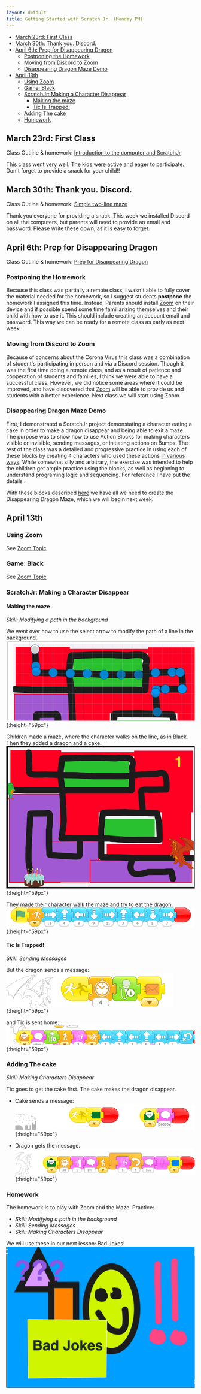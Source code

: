 ```yaml
---
layout: default
title: Getting Started with Scratch Jr. (Monday PM)
---
```

* [March 23rd: First Class](#march-23rd-first-class)
* [March 30th: Thank you. Discord.](#march-30th-thank-you-discord)
* [April 6th: Prep for Disappearing Dragon](#april-6th-prep-for-disappearing-dragon)
  * [Postponing the Homework](#postponing-the-homework)
  * [Moving from Discord to Zoom](#moving-from-discord-to-zoom)
  * [Disappearing Dragon Maze Demo](#disappearing-dragon-maze-demo)
* [April 13th](#april-13th)
  * [Using Zoom](#using-zoom)
  * [Game: Black](#game-black)
  * [ScratchJr: Making a Character Disappear](#scratchjr-making-a-character-disappear)
    * [Making the maze](#making-the-maze)
    * [Tic Is Trapped!](#tic-is-trapped)
  * [Adding The cake](#adding-the-cake)
  * [Homework](#homework)


## March 23rd: First Class 

Class Outline & homework: [Introduction to the computer and ScratchJr](../lessons/jc_a_001.html)

This class went very well. The kids were active and eager to participate. Don't forget to provide a snack for your child!!


## March 30th: Thank you. Discord.

Class Outline & homework: [Simple two-line maze](../lessons/jc_a_002.html)

Thank you everyone for providing a snack. This week we installed Discord on all the computers, but parents will need to provide an email and password. Please write these down, as it is easy to forget.

## April 6th: Prep for Disappearing Dragon

Class Outline & homework: [Prep for Disappearing Dragon](../lessons/jc_a_003.html)


### Postponing the Homework

Because this class was partially a remote class, I wasn't able to fully cover the material needed for the homework, so I suggest students **postpone** the homework I assigned this time. Instead, Parents should install [Zoom](https://zoom.us/) on their device and if possible spend some time familiarizing themselves and their child with how to use it. This should include creating an account email and password. This way we can be ready for a remote class as early as next week.

### Moving from Discord to Zoom

Because of concerns about the Corona Virus this class was a combination of student's participating in person and via a Discord session. Though it was the first time doing a remote class, and as a result of patience and cooperation of students and families, I think we were able to have a successful class. However, we did notice some areas where it could be improved, and have discovered that [Zoom](https://zoom.us/)  will be able to provide us and students with a better experience. Next class we will start using Zoom. 

### Disappearing Dragon Maze Demo

First, I demonstrated a ScratchJr project demonstating a character eating a cake in order to make a dragon disappear and being able to exit a maze. The purpose was to show how to use Action Blocks for making characters visible or invisible, sending messages, or initiating actions on Bumps. The rest of the class was a detailed and progressive practice in using each of these blocks by creating 4 characters who used these actions [in various ways](./../lessons/jc_a_003.md). While somewhat silly and arbitrary, the exercise was intended to help the children get ample practice using the blocks, as well as beginning to understand programing logic and sequencing. For reference I have put the details .


With these blocks described [here](./../lessons/jc_a_003.html) we have all we need to create the Disappearing Dragon Maze, which we will begin next week.

## April 13th

### Using Zoom

See [Zoom Topic](../lessons/usingZoom.html)

### Game: Black

See [Zoom Topic](../lessons/gameBlack.html)

### ScratchJr: Making a Character Disappear

#### Making the maze

*Skill: Modifying a path in the background*

We went over how to use the select arrow to modify the path of a line in the background.
![the path of a line in the background](./images/Screen%20Shot%202020-04-14%20at%2011.30.36%20AM.png){:height="59px"}

Children made a maze, where the character walks on the line, as in Black. Then they added a dragon and a cake. 
![maze with dragon and cake](./images/Screen%20Shot%202020-04-14%20at%2011.41.19%20AM.png){:height="59px"}

They made their character walk the maze and try to eat the dragon. 
![Tic walks to dragon](./images/Screen%20Shot%202020-04-14%20at%2011.44.42%20AM.png){:height="59px"}

#### Tic Is Trapped!

*Skill: Sending Messages*

But the dragon sends a message:
![the dragon sends a message](./images/Screen%20Shot%202020-04-14%20at%2011.47.13%20AM.png){:height="59px"}

and Tic is sent home:
![Tic is sent home](./images/Screen%20Shot%202020-04-14%20at%2011.47.25%20AM.png){:height="59px"}

###  Adding The cake

*Skill: Making Characters Disappear*

Tic goes to get the cake first. The cake makes the dragon disappear.

* Cake sends a message:
![Cake sends a message](./images/Screen%20Shot%202020-04-14%20at%2011.58.43%20AM.png){:height="59px"}

* Dragon gets the message.
![Dragon gets the message](./images/Screen%20Shot%202020-04-14%20at%2011.58.51%20AM.png){:height="59px"}


### Homework

The homework is to play with Zoom and the Maze. Practice:

* *Skill: Modifying a path in the background*
* *Skill: Sending Messages*
* *Skill: Making Characters Disappear*



We will use these in our next lesson: Bad Jokes!
![Bad](./images/Screen%20Shot%202020-04-14%20at%2012.48.59%20PM.png)